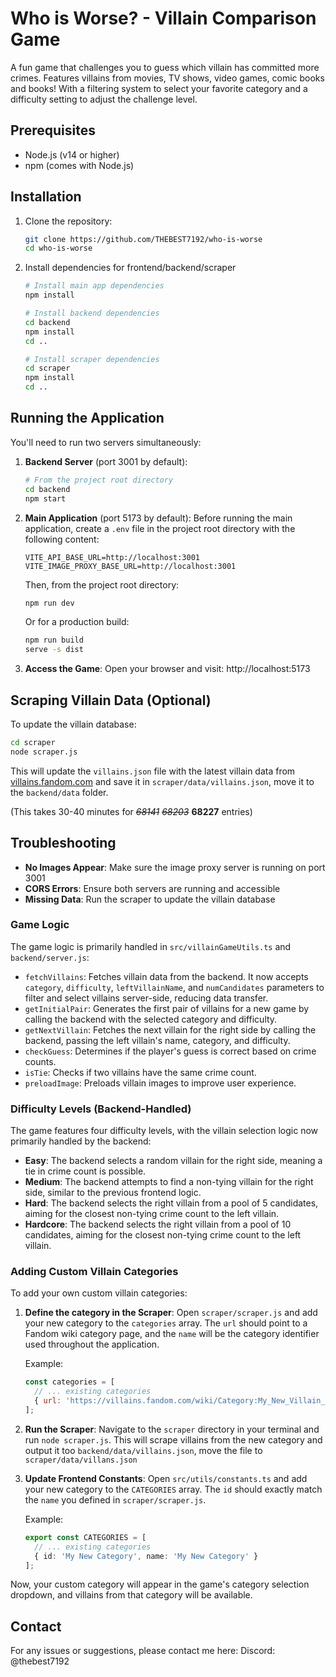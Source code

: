 # Who is Worse? - Villain Comparison Game

A fun game that challenges you to guess which villain has committed more crimes. Features villains from movies, TV shows, video games, comic books and books! With a filtering system to select your favorite category and a difficulty setting to adjust the challenge level.

## Prerequisites

- Node.js (v14 or higher)
- npm (comes with Node.js)

## Installation

1. Clone the repository:
   ```bash
   git clone https://github.com/THEBEST7192/who-is-worse
   cd who-is-worse
   ```

2. Install dependencies for frontend/backend/scraper
   ```bash
   # Install main app dependencies
   npm install
   
   # Install backend dependencies
   cd backend
   npm install
   cd ..
   
   # Install scraper dependencies
   cd scraper
   npm install
   cd ..
   ```

## Running the Application

You'll need to run two servers simultaneously:

1. **Backend Server** (port 3001 by default):
   ```bash
   # From the project root directory
   cd backend
   npm start
   ```

2. **Main Application** (port 5173 by default):
   Before running the main application, create a `.env` file in the project root directory with the following content:
   ```
   VITE_API_BASE_URL=http://localhost:3001
   VITE_IMAGE_PROXY_BASE_URL=http://localhost:3001
   ```
   Then, from the project root directory:
   ```bash
   npm run dev
   ```
   Or for a production build:
   ```bash
   npm run build
   serve -s dist
   ```

3. **Access the Game**:
   Open your browser and visit: http://localhost:5173

## Scraping Villain Data (Optional)

To update the villain database:

```bash
cd scraper
node scraper.js
```

This will update the `villains.json` file with the latest villain data from [villains.fandom.com](https://villains.fandom.com/wiki/Main_Page) and save it in `scraper/data/villains.json`, move it to the `backend/data` folder.

(This takes 30-40 minutes for *~~68141~~* *~~68203~~* **68227** entries)

## Troubleshooting

- **No Images Appear**: Make sure the image proxy server is running on port 3001
- **CORS Errors**: Ensure both servers are running and accessible
- **Missing Data**: Run the scraper to update the villain database

### Game Logic

The game logic is primarily handled in `src/villainGameUtils.ts` and `backend/server.js`:
- `fetchVillains`: Fetches villain data from the backend. It now accepts `category`, `difficulty`, `leftVillainName`, and `numCandidates` parameters to filter and select villains server-side, reducing data transfer.
- `getInitialPair`: Generates the first pair of villains for a new game by calling the backend with the selected category and difficulty.
- `getNextVillain`: Fetches the next villain for the right side by calling the backend, passing the left villain's name, category, and difficulty.
- `checkGuess`: Determines if the player's guess is correct based on crime counts.
- `isTie`: Checks if two villains have the same crime count.
- `preloadImage`: Preloads villain images to improve user experience.

### Difficulty Levels (Backend-Handled)

The game features four difficulty levels, with the villain selection logic now primarily handled by the backend:
- **Easy**: The backend selects a random villain for the right side, meaning a tie in crime count is possible.
- **Medium**: The backend attempts to find a non-tying villain for the right side, similar to the previous frontend logic.
- **Hard**: The backend selects the right villain from a pool of 5 candidates, aiming for the closest non-tying crime count to the left villain.
- **Hardcore**: The backend selects the right villain from a pool of 10 candidates, aiming for the closest non-tying crime count to the left villain.

### Adding Custom Villain Categories

To add your own custom villain categories:

1.  **Define the category in the Scraper**: Open `scraper/scraper.js` and add your new category to the `categories` array. The `url` should point to a Fandom wiki category page, and the `name` will be the category identifier used throughout the application.

    Example:
    ```javascript
    const categories = [
      // ... existing categories
      { url: 'https://villains.fandom.com/wiki/Category:My_New_Villain_Category', name: 'My New Category' }
    ];
    ```

2.  **Run the Scraper**: Navigate to the `scraper` directory in your terminal and run `node scraper.js`. This will scrape villains from the new category and output it too `backend/data/villains.json`, move the file to `scraper/data/villans.json`

3.  **Update Frontend Constants**: Open `src/utils/constants.ts` and add your new category to the `CATEGORIES` array. The `id` should exactly match the `name` you defined in `scraper/scraper.js`.

    Example:
    ```typescript
    export const CATEGORIES = [
      // ... existing categories
      { id: 'My New Category', name: 'My New Category' }
    ];
    ```

Now, your custom category will appear in the game's category selection dropdown, and villains from that category will be available.


## Contact 
For any issues or suggestions, please contact me here:
Discord: @thebest7192